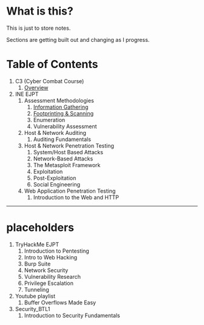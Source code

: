 # What is this?

This is just to store notes.

Sections are getting built out and changing as I progress.

# Table of Contents
1. C3 (Cyber Combat Course)
	1. [Overview](C3(Cyber_Combat_Course)/C3_Overview)
2. INE EJPT
	1. Assessment Methodologies
		1. [Information Gathering](INE_EJPTv2/Information_Gathering)
		2. [Footprinting & Scanning](INE_EJPTv2/Footprinting_Scanning)
		3. Enumeration
		4. Vulnerability Assessment
	2. Host & Network Auditing
		1. Auditing Fundamentals
	3. Host & Network Penetration Testing
		1. System/Host Based Attacks
		2. Network-Based Attacks
		3. The Metasploit Framework
		4. Exploitation
		5. Post-Exploitation
		6. Social Engineering
	4. Web Application Penetration Testing
		1. Introduction to the Web and HTTP
---
# placeholders
1. TryHackMe EJPT
	1. Introduction to Pentesting
	2. Intro to Web Hacking
	3. Burp Suite
	4. Network Security
	5. Vulnerability Research
	6. Privilege Escalation
	7. Tunneling
2. Youtube playlist
	1. Buffer Overflows Made Easy
3. Security_BTL1
	1. Introduction to Security Fundamentals
